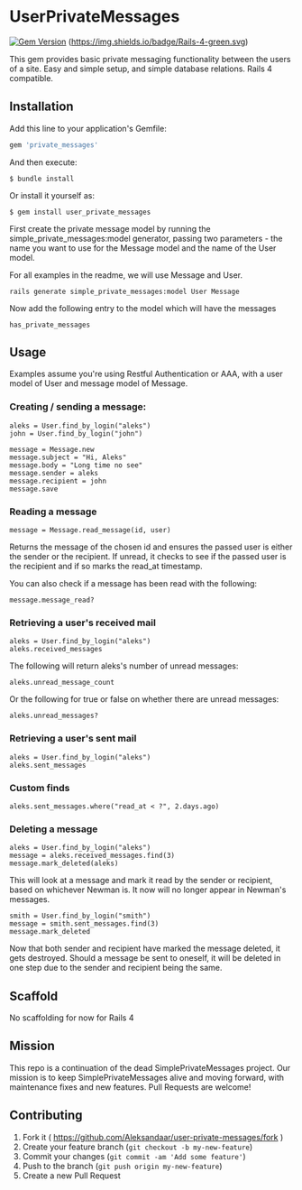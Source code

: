# UserPrivateMessages

[![Gem Version](https://badge.fury.io/rb/user_private_messages.svg)](https://badge.fury.io/rb/user_private_messages)
(https://img.shields.io/badge/Rails-4-green.svg)

This gem provides basic private messaging functionality between the users
of a site. Easy and simple setup, and simple database relations.
Rails 4 compatible.


## Installation

Add this line to your application's Gemfile:

```ruby
gem 'private_messages'
```

And then execute:

    $ bundle install

Or install it yourself as:

    $ gem install user_private_messages

First create the private message model by running the simple_private_messages:model
generator, passing two parameters - the name you want to use for the Message
model and the name of the User model.

For all examples in the readme, we will use Message and User.

    rails generate simple_private_messages:model User Message

Now add the following entry to the model which will have the messages

    has_private_messages

## Usage

Examples assume you're using Restful Authentication or AAA, with a user model
of User and message model of Message.

### Creating / sending a message:

    aleks = User.find_by_login("aleks")
    john = User.find_by_login("john")

    message = Message.new
    message.subject = "Hi, Aleks"
    message.body = "Long time no see"
    message.sender = aleks
    message.recipient = john
    message.save

### Reading a message

    message = Message.read_message(id, user)

Returns the message of the chosen id and ensures the passed user is either the
sender or the recipient. If unread, it checks to see if the passed user is the
recipient and if so marks the read_at timestamp.

You can also check if a message has been read with the following:

    message.message_read?

### Retrieving a user's received mail

    aleks = User.find_by_login("aleks")
    aleks.received_messages

The following will return aleks's number of unread messages:

    aleks.unread_message_count

Or the following for true or false on whether there are unread messages:

    aleks.unread_messages?

### Retrieving a user's sent mail

    aleks = User.find_by_login("aleks")
    aleks.sent_messages

### Custom finds

    aleks.sent_messages.where("read_at < ?", 2.days.ago)

### Deleting a message

    aleks = User.find_by_login("aleks")
    message = aleks.received_messages.find(3)
    message.mark_deleted(aleks)

This will look at a message and mark it read by the sender or recipient,
based on whichever Newman is. It now will no longer appear in Newman's
messages.

    smith = User.find_by_login("smith")
    message = smith.sent_messages.find(3)
    message.mark_deleted

Now that both sender and recipient have marked the message deleted, it
gets destroyed. Should a message be sent to oneself, it will be deleted
in one step due to the sender and recipient being the same.

## Scaffold

No scaffolding for now for Rails 4

## Mission

This repo is a continuation of the dead SimplePrivateMessages project. Our mission is to keep SimplePrivateMessages alive and moving forward, with maintenance fixes and new features. Pull Requests are welcome!

## Contributing

1. Fork it ( https://github.com/Aleksandaar/user-private-messages/fork )
2. Create your feature branch (`git checkout -b my-new-feature`)
3. Commit your changes (`git commit -am 'Add some feature'`)
4. Push to the branch (`git push origin my-new-feature`)
5. Create a new Pull Request
